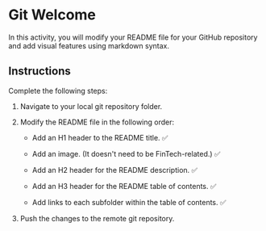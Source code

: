 # Git Welcome

In this activity, you will modify your README file for your GitHub repository and add visual features using markdown syntax.

## Instructions

Complete the following steps:

1. Navigate to your local git repository folder.

2. Modify the README file in the following order:

    * Add an H1 header to the README title. ✅

    * Add an image. (It doesn't need to be FinTech-related.) ✅

    * Add an H2 header for the README description. ✅

    * Add an H3 header for the README table of contents. ✅

    * Add links to each subfolder within the table of contents. ✅

3. Push the changes to the remote git repository.